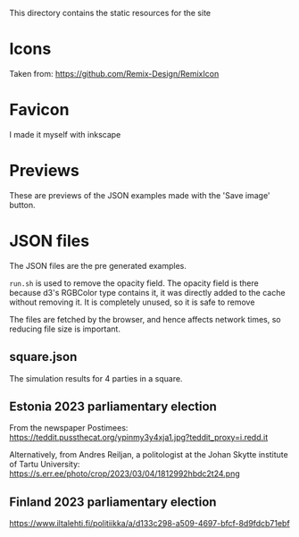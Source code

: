This directory contains the static resources for the site

# Icons

Taken from: https://github.com/Remix-Design/RemixIcon

# Favicon

I made it myself with inkscape

# Previews

These are previews of the JSON examples made with the 'Save image' button.

# JSON files

The JSON files are the pre generated examples.

`run.sh` is used to remove the opacity field. The opacity field is there because d3's RGBColor type contains it, it was directly added to the cache without removing it. It is completely unused, so it is safe to remove

The files are fetched by the browser, and hence affects network times, so reducing file size is important.

## square.json

The simulation results for 4 parties in a square.

## Estonia 2023 parliamentary election

From the newspaper Postimees: https://teddit.pussthecat.org/ypinmy3y4xja1.jpg?teddit_proxy=i.redd.it

Alternatively, from Andres Reiljan, a politologist at the Johan Skytte institute of Tartu University: https://s.err.ee/photo/crop/2023/03/04/1812992hbdc2t24.png

## Finland 2023 parliamentary election

https://www.iltalehti.fi/politiikka/a/d133c298-a509-4697-bfcf-8d9fdcb71ebf

